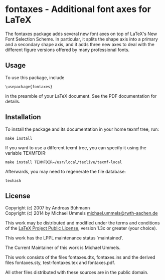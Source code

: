 fontaxes - Additional font axes for LaTeX
=========================================

The fontaxes package adds several new font axes on top of LaTeX's New Font
Selection Scheme. In particular, it splits the shape axis into a primary and
a secondary shape axis, and it adds three new axes to deal with the different
figure versions offered by many professional fonts.

Usage
-----

To use this package, include

    \usepackage{fontaxes}

in the preamble of your LaTeX document. See the PDF documentation for details.

Installation
------------

To install the package and its documentation in your home texmf tree, run:

    make install

If you want to use a different texmf tree, you can specify it using the
variable TEXMFDIR:

    make install TEXMFDIR=/usr/local/texlive/texmf-local

Afterwards, you may need to regenerate the file database:

    texhash

License
-------

Copyright (c) 2007 by Andreas Bühmann  
Copyright (c) 2014 by Michael Ummels <michael.ummels@rwth-aachen.de>

This work may be distributed and modified under the terms and conditions of the
[LaTeX Project Public License][LPPL], version 1.3c or greater (your choice).

[LPPL]: http://www.latex-project.org/lppl/

This work has the LPPL maintenance status `maintained'.

The Current Maintainer of this work is Michael Ummels.

This work consists of the files fontaxes.dtx, fontaxes.ins and
the derived files fontaxes.sty, test-fontaxes.tex and fontaxes.pdf.

All other files distributed with these sources are in the public domain.
